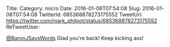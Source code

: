 Title: 
Category: micro
Date: 2016-01-08T07:54:08
Slug: 2016-01-08T07:54:08
TwitterId: 685368878273175552
TweetUrl: https://twitter.com/mark_philpot/status/685368878273175552
ReTweetUser: 

[@BaronJSaysWords](https://twitter.com/BaronJSaysWords) Glad you're back! Keep kicking ass!